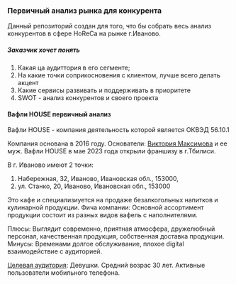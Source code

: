 ### Первичный анализ рынка для конкурента  

Данный репозиторий создан для того, что бы собрать весь анализ конкурентов в сфере HoReCa на рынке г.Иваново. 

##### Заказчик хочет понять 
1. Какая ца аудиттория в его сегменте;
2. На какие точки соприкосновения с клиентом, лучше всего делать акцент
3. Какие сервисы развивать и поддерживать в приоритете
4. SWOT - анализ конкурентов и своего проекта


#### Вафли HOUSE первичный анализ
Вафли HOUSE - компания деятельность которой является ОКВЭД 56.10.1 

Компания основана в 2016 году. Основатели: [Виктория Максимова](https://vk.com/id33109769) и ее муж.
Вафли HOUSE в мае 2023 года открыли франшизу в г.Тбилиси.  


В г. Иваново имеют 2 точки: 
1. Набережная, 32, Иваново, Ивановская обл., 153000, 
2. ул. Станко, 20, Иваново, Ивановская обл., 153000

Это кафе и специализиуется на продаже безалкогольных напитков и кулинарной продукции.
Фича компании: Основной ассортимент продукции состоит из разных видов вафель с наполнителями.

Плюсы: Выглядит современно, приятная атмосфера, дружелюбный персонал, качественная продукция, собственная доставка продукции. 
Минусы: Временами долгое обслуживание, плохое digital взаимодействие с аудиторией. 

[Целевая аудитория](https://app.powerbi.com/view?r=eyJrIjoiMzJjOTFjNGItMDRiMS00OTQ1LWJhMmItYWY1MzEyYmFkMzU1IiwidCI6IjZhNGRlZTAxLWMzZjUtNGQ0Yi1iZGQyLTllMWYxNDgyYWM1ZCIsImMiOjl9&pageName=ReportSectioncecb244b3c848b09537f): Девушки. Средний возрас 30 лет. Активные пользователи мобильного телефона. 




